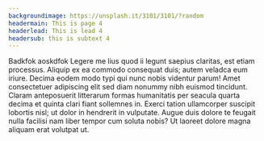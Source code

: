```yaml
---
backgroundimage: https://unsplash.it/3101/3101/?random
headermain: This is page 4
headerlead: This is lead 4
headersub: this is subtext 4
---
```

Badkfok aoskdfok
Legere me lius quod ii legunt saepius claritas, est etiam processus. Aliquip ex ea commodo consequat duis; autem veladca eum iriure. Decima eodem modo typi qui nunc nobis videntur parum! Amet consectetuer adipiscing elit sed diam nonummy nibh euismod tincidunt. Claram anteposuerit litterarum formas humanitatis per seacula quarta decima et quinta clari fiant sollemnes in. Exerci tation ullamcorper suscipit lobortis nisl; ut dolor in hendrerit in vulputate. Augue duis dolore te feugait nulla facilisi nam liber tempor cum soluta nobis? Ut laoreet dolore magna aliquam erat volutpat ut.
